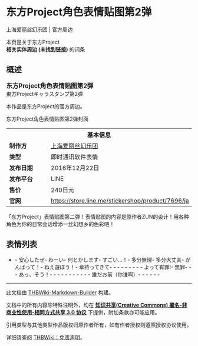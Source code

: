 # 东方Project角色表情贴图第2弹

<!-- source html: G:\repos\THBWiki-Markdown-Builder\THBWikiMarkdown\Temp\main\e\e2\ns0%3A%E4%B8%9C%E6%96%B9Project%E8%A7%92%E8%89%B2%E8%A1%A8%E6%83%85%E8%B4%B4%E5%9B%BE%E7%AC%AC2%E5%BC%B9.html -->

上海爱丽丝幻乐团 | 官方周边

本页是关于东方Project  
 **相关实体周边 (未找到链接)** 的词条
## 概述
  
<big> **东方Project角色表情贴图第2弾**   
</big>
東方Projectキャラスタンプ第2弹  

  
  
本作品是东方Project的官方周边。  

  

[](./文件-东方Project角色表情贴图第2弹1.png.md)  [](./文件-东方Project角色表情贴图第2弹1.png.md)东方Project角色表情贴图第2弹封面

<table>
<tbody><tr>
<th colspan="2">基本信息</th>
</tr>
<tr><td style="width:150px"><b>制作方</b></td><td style="width:350px"><a href="./上海爱丽丝幻乐团.md" title="上海爱丽丝幻乐团">上海爱丽丝幻乐团</a></td></tr><tr><td><b>类型</b></td><td>即时通讯软件表情</td></tr><tr><td><b>发布日期</b></td><td>2016年12月22日</td></tr><tr><td><b>发布平台</b></td><td>LINE</td></tr><tr><td><b>售价</b></td><td>240日元</td></tr><tr><td><b>官网</b></td><td><a rel="nofollow" class="external free" href="https://store.line.me/stickershop/product/7696/ja">https://store.line.me/stickershop/product/7696/ja</a></td></tr></tbody></table>


  
「东方Project」表情贴图第二弹！表情贴图的内容是原作者ZUN的设计！用各种角色为你的日常会话增添一丝幻想乡的色彩吧！
  

## 表情列表
- [](./文件-东方Project角色表情贴图第2弹1.png.md)- [](./文件-东方Project角色表情贴图第2弹2.png.md)安心したぜ- [](./文件-东方Project角色表情贴图第2弹3.png.md)わーい- [](./文件-东方Project角色表情贴图第2弹4.png.md)何とかします- [](./文件-东方Project角色表情贴图第2弹5.png.md)すごい…！- [](./文件-东方Project角色表情贴图第2弹6.png.md)多分無理- [](./文件-东方Project角色表情贴图第2弹7.png.md)多分大丈夫- [](./文件-东方Project角色表情贴图第2弹8.png.md)がんばって！- [](./文件-东方Project角色表情贴图第2弹9.png.md)ねえ遊ぼう！- [](./文件-东方Project角色表情贴图第2弹10.png.md)傘持ってきて- [](./文件-东方Project角色表情贴图第2弹11.png.md)- [](./文件-东方Project角色表情贴图第2弹12.png.md)- [](./文件-东方Project角色表情贴图第2弹13.png.md)- [](./文件-东方Project角色表情贴图第2弹14.png.md)- [](./文件-东方Project角色表情贴图第2弹15.png.md)- [](./文件-东方Project角色表情贴图第2弹16.png.md)- [](./文件-东方Project角色表情贴图第2弹17.png.md)- [](./文件-东方Project角色表情贴图第2弹18.png.md)- [](./文件-东方Project角色表情贴图第2弹19.png.md)よって有罪!- [](./文件-东方Project角色表情贴图第2弹20.png.md)無罪- [](./文件-东方Project角色表情贴图第2弹21.png.md)- [](./文件-东方Project角色表情贴图第2弹22.png.md)- [](./文件-东方Project角色表情贴图第2弹23.png.md)あっ、そう！- [](./文件-东方Project角色表情贴图第2弹24.png.md)- [](./文件-东方Project角色表情贴图第2弹25.png.md)- [](./文件-东方Project角色表情贴图第2弹26.png.md)- [](./文件-东方Project角色表情贴图第2弹27.png.md)- [](./文件-东方Project角色表情贴图第2弹28.png.md)- [](./文件-东方Project角色表情贴图第2弹29.png.md)- [](./文件-东方Project角色表情贴图第2弹30.png.md)- [](./文件-东方Project角色表情贴图第2弹31.png.md)- [](./文件-东方Project角色表情贴图第2弹32.png.md)- [](./文件-东方Project角色表情贴图第2弹33.png.md)- [](./文件-东方Project角色表情贴图第2弹34.png.md)誰だお前（你谁啊）- [](./文件-东方Project角色表情贴图第2弹35.png.md)- [](./文件-东方Project角色表情贴图第2弹36.png.md)- [](./文件-东方Project角色表情贴图第2弹37.png.md)- [](./文件-东方Project角色表情贴图第2弹38.png.md)- [](./文件-东方Project角色表情贴图第2弹39.png.md)- [](./文件-东方Project角色表情贴图第2弹40.png.md)





---

此文档由 [THBWiki-Markdown-Builder](https://github.com/Delsin-Yu/THBWiki-Markdown-Builder) 构建。

文档中的所有内容除特殊注明外，均在 [**知识共享(Creative Commons) 署名-非商业性使用-相同方式共享 3.0 协议**](https://creativecommons.org/licenses/by-sa/3.0/deed.zh-hans) 下提供，附加条款亦可能应用。

引用类型与其他类型作品版权归原作者所有，如有作者授权则遵照授权协议使用。

详细请查阅 [THBWiki：免责声明](https://thbwiki.cc/THBWiki:%E5%85%8D%E8%B4%A3%E5%A3%B0%E6%98%8E)。

